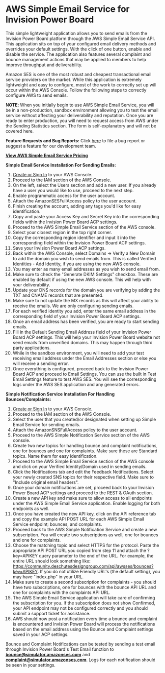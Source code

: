 # AWS Simple Email Service for Invision Power Board

This simple lightweight application allows you to send emails from the Invision Power Board platform through the AWS Simple Email Service API. This application sits on top of your configured email delivery methods and overrides your default settings. With the click of one button, enable and disable the service. The application also features several complaint and bounce management actions that may be applied to members to help improve throughput and deliverability.

Amazon SES is one of the most robust and cheapest transactional email service providers on the market. While this application is extremely lightweight and easy to configure, most of the work to correctly set up will occur within the AWS Console. Follow the following steps to correctly configure AWS to send emails.

**NOTE**: When you initially begin to use AWS Simple Email Service, you will be in a non-production, sandbox environment allowing you to test the email service without affecting your deliverability and reputation. Once you are ready to enter production, you will need to request access from AWS under the Sending Statistics section. The form is self-explanatory and will not be covered here.

**Feature Requests and Bug Reports:** Click [here](https://gitreports.com/issue/DeschutesDesignGroupLLC/AWS-SES-IPB) to file a bug report or suggest a feature for our development team.

**[View AWS Simple Email Service Pricing](https://aws.amazon.com/ses/pricing/)**

**Simple Email Service Installation For Sending Emails:**

1. [Create or Sign In](https://console.aws.amazon.com/) to your AWS Console.
2. Proceed to the IAM section of the AWS Console.
3. On the left, select the Users section and add a new user. If you already have a user you would like to use, proceed to the next step.
4. Enable programmatic access for the user account.
5. Attach the AmazonSESFullAccess policy to the user account.
6. Finish creating the account, adding any tags you'd like for easy identification.
7. Copy and paste your Access Key and Secret Key into the corresponding fields within the Invision Power Board ACP settings.
8. Proceed to the AWS Simple Email Service section of the AWS console.
9. Select your closest region in the top right corner.
10. Copy the corresponding region identifier and input it into the corresponding field within the Invision Power Board ACP settings.
11. Save your Invision Power Board ACP settings.
12. Back within the AWS Console, select Domains -> Verify a New Domain to add the domain you wish to send emails from. This is called Verified Identities - Add Identity, if you are using the new AWS console.
13. You may enter as many email addresses as you wish to send email from.
14. Make sure to check the "Generate DKIM Settings" checkbox. These are enabled by default if using the new AWS console. This will help with your deliverability.
15. Update your DNS records for the domain you are verifying by adding the TXT and CNAME records that are presented.
16. Make sure to not update the MX records as this will affect your ability to receive the emails. We are only configuring sending emails.
17. For each verified identity you add, enter the same email address in the corresponding field of your Invision Power Board ACP settings.
18. Once an email address has been verified, you are ready to start sending emails.
19. Fill in the Default Sending Email Address field of your Invision Power Board ACP settings. This will help your Invision Power Board website not send emails from unverified domains. This may happen through third party applications.
20. While in the sandbox environment, you will need to add your test receiving email address under the Email Addresses section or else you will receive a sending error.
21. Once everything is configured, proceed back to the Invision Power Board ACP and proceed to Email Settings. You can use the built in Test Email Settings feature to test AWS SES. You will see the corresponding logs under the AWS SES application and any generated errors.

**Simple Notification Service Installation For Handling Bounces/Complaints:**

1. [Create or Sign In](https://console.aws.amazon.com/) to your AWS Console.
2. Proceed to the IAM section of the AWS Console.
3. Select the user that you created/or designated when setting up Simple Email Service for sending emails.
4. Attach the AmazonSNSFullAccess policy to the user account.
5. Proceed to the AWS Simple Notification Service section of the AWS console.
6. Create two new topics for handling bounce and complaint notifications, one for bounces and one for complaints. Make sure these are Standard topics. Name them for easy identification.
7. Proceed to the AWS Simple Email Service section of the AWS console and click on your Verified Identity/Domain used in sending emails.
8. Click the Notifications tab and edit the Feedback Notifications. Select your newly created SNS topics for their respective field. Make sure to "Include original email headers".
9. Once your domain notifications are set, proceed back to your Invision Power Board ACP settings and proceed to the REST & OAuth section.
10. Create a new API key and make sure to allow access to all endpoints under the AWS Simple Email Service application. Enable logging for both endpoints as well.
11. Once you have created the new API key, click on the API reference tab and copy the example API POST URL for each AWS Simple Email Service endpoint; bounces, and complaints.
12. Proceed back to the AWS Simple Notification Service and create a new subscription. You will create two subscriptions as well, one for bounces and one for complaints.
13. Choose the matching topic and select HTTPS for the protocol. Paste the appropriate API POST URL you copied from step 11 and attach the ?key=APIKEY query parameter to the end of the URL. For example, the entire URL should look something like: https://community.deschutesdesigngroup.com/api/awsses/bounces?key=APIKEY. If you do not utilize Friendly URL's (the default setting), you may have "index.php" in your URL. 
14. Make sure to create a second subscription for complaints - you should have two subscriptions, one for bounces with the bounce API URL and one for complaints with the complaints API URL. 
15. The AWS Simple Email Service application will take care of confirming the subscription for you. If the subscription does not show Confirmed, your API endpoint may not be configured correctly and you should submit a support ticket for assistance. 
16. AWS should now post a notification every time a bounce and complaint is encountered and Invision Power Board will process the notifications based on the email address using the Bounce and Complaint settings saved in your ACP settings. 

Bounce and Complaint Notifications can be tested by sending a test email through Invision Power Board's Test Email function to **bounce@simulator.amazonses.com** and **complaint@simulator.amazonses.com**. Logs for each notification should be seen in your settings. 
